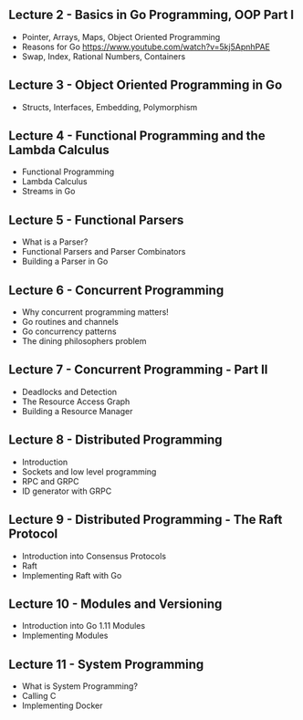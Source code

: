 
## Lecture 2 - Basics in Go Programming, OOP Part I

- Pointer, Arrays, Maps, Object Oriented Programming
- Reasons for Go https://www.youtube.com/watch?v=5kj5ApnhPAE
- Swap, Index, Rational Numbers, Containers

## Lecture 3 - Object Oriented Programming in Go

- Structs, Interfaces, Embedding, Polymorphism

## Lecture 4 - Functional Programming and the Lambda Calculus
- Functional Programming
- Lambda Calculus
- Streams in Go

## Lecture 5 - Functional Parsers
- What is a Parser?
- Functional Parsers and Parser Combinators
- Building a Parser in Go

## Lecture 6 - Concurrent Programming
- Why concurrent programming matters!
- Go routines and channels
- Go concurrency patterns
- The dining philosophers problem

## Lecture 7 - Concurrent Programming - Part II
- Deadlocks and Detection
- The Resource Access Graph
- Building a Resource Manager

## Lecture 8 - Distributed Programming
- Introduction
- Sockets and low level programming
- RPC and GRPC
- ID generator with GRPC 

## Lecture 9 - Distributed Programming - The Raft Protocol
- Introduction into Consensus Protocols
- Raft
- Implementing Raft with Go 

## Lecture 10 - Modules and Versioning
- Introduction into Go 1.11 Modules
- Implementing Modules

## Lecture 11 - System Programming
- What is System Programming?
- Calling C
- Implementing Docker

